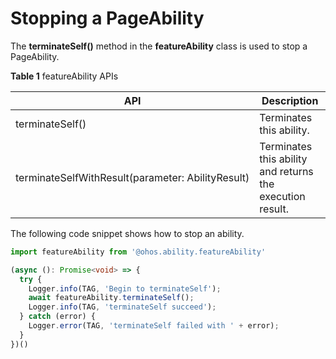 # Stopping a PageAbility


The **terminateSelf()** method in the **featureAbility** class is used to stop a PageAbility.

**Table 1** featureAbility APIs

| API| Description|
| -------- | -------- |
| terminateSelf() | Terminates this ability.|
| terminateSelfWithResult(parameter:&nbsp;AbilityResult) | Terminates this ability and returns the execution result.|


The following code snippet shows how to stop an ability.

```ts
import featureAbility from '@ohos.ability.featureAbility'
```
```ts
(async (): Promise<void> => {
  try {
    Logger.info(TAG, 'Begin to terminateSelf');
    await featureAbility.terminateSelf();
    Logger.info(TAG, 'terminateSelf succeed');
  } catch (error) {
    Logger.error(TAG, 'terminateSelf failed with ' + error);
  }
})()
```
